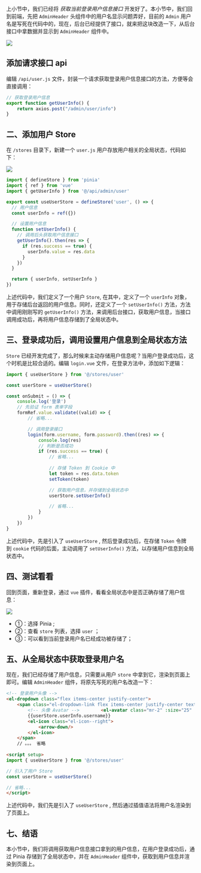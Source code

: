 
上小节中，我们已经将 _获取当前登录用户信息接口_ 开发好了。本小节中，我们回到前端，先把 `AdminHeader` 头组件中的用户名显示问题弄好，目前的 `Admin` 用户名是写死在代码中的，现在，后台已经提供了接口，就来把这块改造一下，从后台接口中拿数据并显示到 `AdminHeader` 组件中。

![](https://img.quanxiaoha.com/quanxiaoha/169484819572739)

## 添加请求接口 api

编辑 `/api/user.js` 文件，封装一个请求获取登录用户信息接口的方法，方便等会直接调用：

```js
// 获取登录用户信息
export function getUserInfo() {
    return axios.post("/admin/user/info")
}
```

## 二、添加用户 Store

在 `/stores` 目录下，新建一个 `user.js` 用户存放用户相关的全局状态，代码如下：

![](https://img.quanxiaoha.com/quanxiaoha/169485787987643)

```js
import { defineStore } from 'pinia'
import { ref } from 'vue'
import { getUserInfo } from '@/api/admin/user'

export const useUserStore = defineStore('user', () => {
  // 用户信息
  const userInfo = ref({})

  // 设置用户信息
  function setUserInfo() {
    // 调用后头获取用户信息接口
    getUserInfo().then(res => {
      if (res.success == true) {
        userInfo.value = res.data
      }
    })
  }

  return { userInfo, setUserInfo }
})
```

上述代码中，我们定义了一个用户 `Store`, 在其中，定义了一个 `userInfo` 对象，用于存储后台返回的用户信息。同时，还定义了一个 `setUserInfo()` 方法，方法中调用刚刚写的 `getUserInfo()` 方法，来调用后台接口，获取用户信息，当接口调用成功后，再将用户信息存储到了全局状态中。

## 三、登录成功后，调用设置用户信息到全局状态方法

`Store` 已经开发完成了，那么时候来主动存储用户信息呢？当用户登录成功后，这个时机是比较合适的。编辑 `login.vue` 文件，在登录方法中，添加如下逻辑：

```js
import { useUserStore } from '@/stores/user'

const userStore = useUserStore()

const onSubmit = () => {
    console.log('登录')
    // 先验证 form 表单字段
    formRef.value.validate((valid) => {
        // 省略...

        // 调用登录接口
        login(form.username, form.password).then((res) => {
            console.log(res)
            // 判断是否成功
            if (res.success == true) {
                // 省略...
                
                // 存储 Token 到 Cookie 中
                let token = res.data.token
                setToken(token)

                // 获取用户信息，并存储到全局状态中
                userStore.setUserInfo()

                // 省略...
            }
        })
    })
}

```

上述代码中，先是引入了 `useUserStore` , 然后登录成功后，在存储 `Token` 令牌到 `cookie` 代码的后面，主动调用了 `setUserInfo()` 方法，以存储用户信息到全局状态中。

## 四、测试看看

回到页面，重新登录，通过 `vue` 插件，看看全局状态中是否正确存储了用户信息：

![](https://img.quanxiaoha.com/quanxiaoha/169485872405963)

- ①：选择 Pinia ;
- ②：查看 `store` 列表，选择 `user` ；
- ③：可以看到当前登录用户名已经成功被存储了；

## 五、从全局状态中获取登录用户名

现在，我们已经存储了用户信息，只需要从用户 `store` 中拿到它，渲染到页面上即可。编辑 `AdminHeader` 组件，将原先写死的用户名改造一下：

```html
<!-- 登录用户头像 -->  
<el-dropdown class="flex items-center justify-center">  
    <span class="el-dropdown-link flex items-center justify-center text-gray-700 text-xs">  
        <!-- 头像 Avatar -->        <el-avatar class="mr-2" :size="25" src="./src/assets/default_avatar.webp"/>  
        {{userStore.userInfo.username}}  
        <el-icon class="el-icon--right">  
            <arrow-down/>  
        </el-icon>  
    </span>
    // 。。。 省略
                
<script setup>
import { useUserStore } from '@/stores/user'

// 引入了用户 Store
const userStore = useUserStore()

// 省略...
</script>
```

上述代码中，我们先是引入了 `useUserStore` , 然后通过插值语法将用户名渲染到了页面上。

## 七、结语

本小节中，我们将调用获取用户信息接口拿到的用户信息，在用户登录成功后，通过 Pinia 存储到了全局状态中，并在 `AdminHeader` 组件中，获取到用户信息并渲染到页面上。